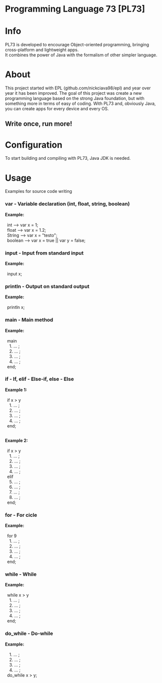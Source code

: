 Programming Language 73 [PL73]
==============================

Info
====
PL73 is developed to encourage Object-oriented programming, bringing cross-platform and lightweight apps. <br />
It combines the power of Java with the formalism of other simpler language. <br />

About
=====
This project started with EPL (github.com/nickciava98/epl) and year over year it has been improved.
The goal of this project was create a new programming language based on the strong Java foundation, but with something more in terms of easy of coding.
With PL73 and, obviously Java, you can create apps for every device and every OS.

Write once, run more!
---------------------

Configuration
=============
To start building and compiling with PL73, Java JDK is needed.

Usage
=====
Examples for source code writing

### var - Variable declaration (int, float, string, boolean)
  
<b> Example: </b> <br /> <br />
	&ensp;int     --> var x = 1; <br />
	&ensp;float   --> var x = 1.2; <br />
	&ensp;String  --> var x = "testo"; <br />
	&ensp;boolean --> var x = true || var y = false; 
   
### input - Input from standard input
  
<b> Example: </b> <br /> <br />
	&ensp;input x; 
  
### println - Output on standard output
  
<b> Example: </b> <br /> <br />
	&ensp;println x; 
  
### main - Main method
  
<b> Example: </b> <br /> <br />
	&ensp;main <br />
    	&ensp;&ensp;1. ... ; <br />
    	&ensp;&ensp;2. ... ; <br />
    	&ensp;&ensp;3. ... ;             
    	&ensp;&ensp;4. ... ; <br />
	&ensp;end; 
  
### if - If, elif - Else-if, else - Else
 
<b> Example 1: </b> <br /> <br />
	&ensp;if x > y <br />
    	&ensp;&ensp;1. ... ; <br />
       	&ensp;&ensp;2. ... ; <br />
       	&ensp;&ensp;3. ... ;            
       	&ensp;&ensp;4. ... ; <br />
   	&ensp;end; <br /> <br />
 
<b> Example 2: </b> <br /> <br />
   	&ensp;if x > y <br />
   		&ensp;&ensp;1. ... ; <br />
       	&ensp;&ensp;2. ... ; <br />
       	&ensp;&ensp;3. ... ;            
       	&ensp;&ensp;4. ... ; <br />
   	&ensp;elif <br />
       	&ensp;&ensp;5. ... ; <br />
       	&ensp;&ensp;6. ... ; <br />
       	&ensp;&ensp;7. ... ;            
       	&ensp;&ensp;8. ... ; <br />
   	&ensp;end;
 
### for - For cicle
  
<b> Example: </b> <br /> <br />
   	&ensp;for 9 <br />
       	&ensp;&ensp;1. ... ; <br />
       	&ensp;&ensp;2. ... ; <br />
       	&ensp;&ensp;3. ... ;           
       	&ensp;&ensp;4. ... ; <br />
   	&ensp;end; 
  
### while - While   
  
<b> Example: </b> <br /> <br />
	&ensp;while x > y <br />
    	&ensp;&ensp;1. ... ; <br />
       	&ensp;&ensp;2. ... ; <br />
       	&ensp;&ensp;3. ... ;            
       	&ensp;&ensp;4. ... ; <br />
   	&ensp;end; 
  
### do_while - Do-while
  
<b> Example: </b> <br /> <br />
		&ensp;&ensp;1. ... ; <br />
    	&ensp;&ensp;2. ... ; <br />
       	&ensp;&ensp;3. ... ;            
       	&ensp;&ensp;4. ... ; <br />
   	&ensp;do_while x > y; 
   	

       	